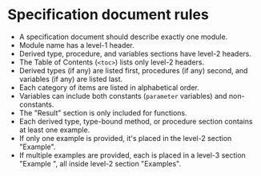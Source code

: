# Specification document rules

* A specification document should describe exactly one module.
* Module name has a level-1 header.
* Derived type, procedure, and variables sections have level-2 headers.
* The Table of Contents (`<toc>`) lists only level-2 headers.
* Derived types (if any) are listed first, procedures (if any) second, and variables (if any) are listed last.
* Each category of items are listed in alphabetical order.
* Variables can include both constants (`parameter` variables) and non-constants.
* The "Result" section is only included for functions.
* Each derived type, type-bound method, or procedure section contains at least one example.
* If only one example is provided, it's placed in the level-2 section "Example".
* If multiple examples are provided, each is placed in a level-3 section "Example <number>", all inside level-2 section "Examples".
